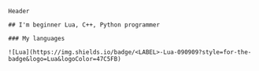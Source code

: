     Header

    ## I'm beginner Lua, C++, Python programmer
 
    ### My languages

    ![Lua](https://img.shields.io/badge/<LABEL>-Lua-090909?style=for-the-badge&logo=Lua&logoColor=47C5FB)
